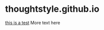 # thoughtstyle.github.io
<a href="https://capitalizemytitle.com/">this is a test</a>
More text here

